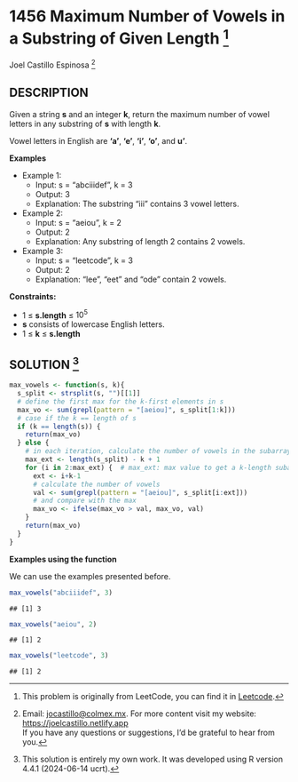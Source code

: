 
# 1456 Maximum Number of Vowels in a Substring of Given Length [^1]

Joel Castillo Espinosa [^2]

## DESCRIPTION

Given a string **s** and an integer **k**, return the maximum number of
vowel letters in any substring of **s** with length **k**.

Vowel letters in English are **‘a’**, **‘e’**, **‘i’**, **‘o’**, and
**u’**.

**Examples**

- Example 1:
  - Input: s = “abciiidef”, k = 3
  - Output: 3
  - Explanation: The substring “iii” contains 3 vowel letters.
- Example 2:
  - Input: s = “aeiou”, k = 2
  - Output: 2
  - Explanation: Any substring of length 2 contains 2 vowels.
- Example 3:
  - Input: s = “leetcode”, k = 3
  - Output: 2
  - Explanation: “lee”, “eet” and “ode” contain 2 vowels.

**Constraints:**

- 1 ≤ **s.length** ≤ $10^{5}$
- **s** consists of lowercase English letters.
- 1 ≤ **k** ≤ **s.length**

## SOLUTION [^3]

``` r
max_vowels <- function(s, k){
  s_split <- strsplit(s, "")[[1]]
  # define the first max for the k-first elements in s
  max_vo <- sum(grepl(pattern = "[aeiou]", s_split[1:k]))
  # case if the k == length of s
  if (k == length(s)) {
    return(max_vo)
  } else {
    # in each iteration, calculate the number of vowels in the subarray s[i:i+k-1]
    max_ext <- length(s_split) - k + 1 
    for (i in 2:max_ext) {  # max_ext: max value to get a k-length subarray 
      ext <- i+k-1
      # calculate the number of vowels
      val <- sum(grepl(pattern = "[aeiou]", s_split[i:ext]))
      # and compare with the max
      max_vo <- ifelse(max_vo > val, max_vo, val)
    }
    return(max_vo)
  }
}
```

**Examples using the function**

We can use the examples presented before.

``` r
max_vowels("abciiidef", 3)
```

    ## [1] 3

``` r
max_vowels("aeiou", 2)
```

    ## [1] 2

``` r
max_vowels("leetcode", 3)
```

    ## [1] 2

[^1]: This problem is originally from LeetCode, you can find it in
    [Leetcode](https://leetcode.com/problems/maximum-number-of-vowels-in-a-substring-of-given-length/?envType=study-plan-v2&envId=leetcode-75).

[^2]: Email: <jocastillo@colmex.mx>. For more content visit my website:
    <https://joelcastillo.netlify.app> <br> If you have any questions or
    suggestions, I’d be grateful to hear from you.

[^3]: This solution is entirely my own work. It was developed using R
    version 4.4.1 (2024-06-14 ucrt).
